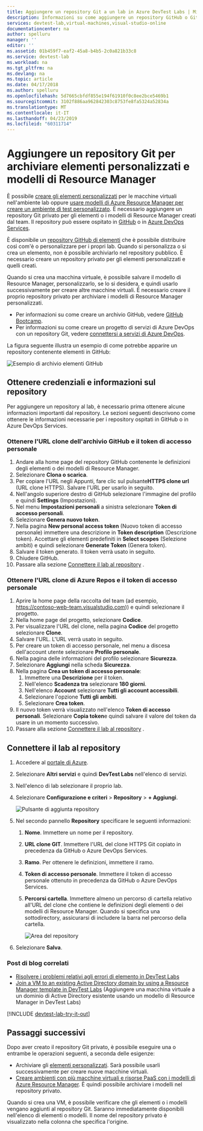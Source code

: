 ```yaml
---
title: Aggiungere un repository Git a un lab in Azure DevTest Labs | Microsoft Docs
description: Informazioni su come aggiungere un repository GitHub o Git di Azure DevOps Services per l'origine degli elementi personalizzati in Azure DevTest Labs.
services: devtest-lab,virtual-machines,visual-studio-online
documentationcenter: na
author: spelluru
manager: ''
editor: ''
ms.assetid: 01b459f7-eaf2-45a8-b4b5-2c0a821b33c8
ms.service: devtest-lab
ms.workload: na
ms.tgt_pltfrm: na
ms.devlang: na
ms.topic: article
ms.date: 04/17/2018
ms.author: spelluru
ms.openlocfilehash: 5d7665cbfdf855e194f61910f0c8ee2bce5469b1
ms.sourcegitcommit: 3102f886aa962842303c8753fe8fa5324a52834a
ms.translationtype: MT
ms.contentlocale: it-IT
ms.lasthandoff: 04/23/2019
ms.locfileid: "60311714"
---
```

# <a name="add-a-git-repository-to-store-custom-artifacts-and-resource-manager-templates"></a>Aggiungere un repository Git per archiviare elementi personalizzati e modelli di Resource Manager

È possibile [creare gli elementi personalizzati](devtest-lab-artifact-author.md) per le macchine virtuali nell'ambiente lab oppure [usare modelli di Azure Resource Manager per creare un ambiente di test personalizzato](devtest-lab-create-environment-from-arm.md). È necessario aggiungere un repository Git privato per gli elementi o i modelli di Resource Manager creati dal team. Il repository può essere ospitato in [GitHub](https://github.com) o in [Azure DevOps Services](https://visualstudio.com).

È disponibile un [repository GitHub di elementi](https://github.com/Azure/azure-devtestlab/tree/master/Artifacts) che è possibile distribuire così com'è o personalizzare per i propri lab. Quando si personalizza o si crea un elemento, non è possibile archiviarlo nel repository pubblico. È necessario creare un repository privato per gli elementi personalizzati e quelli creati. 

Quando si crea una macchina virtuale, è possibile salvare il modello di Resource Manager, personalizzarlo, se lo si desidera, e quindi usarlo successivamente per creare altre macchine virtuali. È necessario creare il proprio repository privato per archiviare i modelli di Resource Manager personalizzati.  

* Per informazioni su come creare un archivio GitHub, vedere [GitHub Bootcamp](https://help.github.com/categories/bootcamp/).
* Per informazioni su come creare un progetto di servizi di Azure DevOps con un repository Git, vedere [connettersi a servizi di Azure DevOps](https://www.visualstudio.com/get-started/setup/connect-to-visual-studio-online).

La figura seguente illustra un esempio di come potrebbe apparire un repository contenente elementi in GitHub:  

![Esempio di archivio elementi GitHub](./media/devtest-lab-add-repo/devtestlab-github-artifact-repo-home.png)

## <a name="get-the-repository-information-and-credentials"></a>Ottenere credenziali e informazioni sul repository
Per aggiungere un repository al lab, è necessario prima ottenere alcune informazioni importanti dal repository. Le sezioni seguenti descrivono come ottenere le informazioni necessarie per i repository ospitati in GitHub o in Azure DevOps Services.

### <a name="get-the-github-repository-clone-url-and-personal-access-token"></a>Ottenere l'URL clone dell'archivio GitHub e il token di accesso personale

1. Andare alla home page del repository GitHub contenente le definizioni degli elementi o dei modelli di Resource Manager.
2. Selezionare **Clona o scarica**.
3. Per copiare l'URL negli Appunti, fare clic sul pulsante**HTTPS clone url** (URL clone HTTPS). Salvare l'URL per usarlo in seguito.
4. Nell'angolo superiore destro di GitHub selezionare l'immagine del profilo e quindi **Settings** (Impostazioni).
5. Nel menu **Impostazioni personali** a sinistra selezionare **Token di accesso personali**.
6. Selezionare **Genera nuovo token**.
7. Nella pagina **New personal access token** (Nuovo token di accesso personale) immettere una descrizione in **Token description** (Descrizione token). Accettare gli elementi predefiniti in **Select scopes** (Selezione ambiti) e quindi selezionare **Generate Token** (Genera token).
8. Salvare il token generato. Il token verrà usato in seguito.
9. Chiudere GitHub.   
10. Passare alla sezione [Connettere il lab al repository](#connect-your-lab-to-the-repository) .

### <a name="get-the-azure-repos-clone-url-and-personal-access-token"></a>Ottenere l'URL clone di Azure Repos e il token di accesso personale

1. Aprire la home page della raccolta del team (ad esempio, https://contoso-web-team.visualstudio.com)) e quindi selezionare il progetto.
2. Nella home page del progetto, selezionare **Codice**.
3. Per visualizzare l'URL del clone, nella pagina **Codice** del progetto selezionare **Clone**.
4. Salvare l'URL. L'URL verrà usato in seguito.
5. Per creare un token di accesso personale, nel menu a discesa dell'account utente selezionare **Profilo personale**.
6. Nella pagina delle informazioni del profilo selezionare **Sicurezza**.
7. Selezionare **Aggiungi** nella scheda **Sicurezza**.
8. Nella pagina **Crea un token di accesso personale**:
   1. Immettere una **Descrizione** per il token.
   2. Nell'elenco **Scadenza tra** selezionare **180 giorni**.
   3. Nell'elenco **Account** selezionare **Tutti gli account accessibili**.
   4. Selezionare l'opzione **Tutti gli ambiti**.
   5. Selezionare **Crea token**.
9. Il nuovo token verrà visualizzato nell'elenco **Token di accesso personali**. Selezionare **Copia token**e quindi salvare il valore del token da usare in un momento successivo.
10. Passare alla sezione [Connettere il lab al repository](#connect-your-lab-to-the-repository) .

## <a name="connect-your-lab-to-the-repository"></a>Connettere il lab al repository
1. Accedere al [portale di Azure](https://go.microsoft.com/fwlink/p/?LinkID=525040).
2. Selezionare **Altri servizi** e quindi **DevTest Labs** nell'elenco di servizi.
3. Nell'elenco di lab selezionare il proprio lab. 
4. Selezionare **Configurazione e criteri** > **Repository** > **+ Aggiungi**.

    ![Pulsante di aggiunta repository](./media/devtest-lab-add-repo/devtestlab-add-repo.png)
5. Nel secondo pannello **Repository** specificare le seguenti informazioni:
   1. **Nome**. Immettere un nome per il repository.
   2. **URL clone GIT**. Immettere l'URL del clone HTTPS Git copiato in precedenza da GitHub o Azure DevOps Services.
   3. **Ramo**. Per ottenere le definizioni, immettere il ramo.
   4. **Token di accesso personale**. Immettere il token di accesso personale ottenuto in precedenza da GitHub o Azure DevOps Services.
   5. **Percorsi cartella**. Immettere almeno un percorso di cartella relativo all'URL del clone che contiene le definizioni degli elementi o dei modelli di Resource Manager. Quando si specifica una sottodirectory, assicurarsi di includere la barra nel percorso della cartella.

      ![Area del repository](./media/devtest-lab-add-repo/devtestlab-repo-blade.png)
6. Selezionare **Salva**.

### <a name="related-blog-posts"></a>Post di blog correlati
* [Risolvere i problemi relativi agli errori di elemento in DevTest Labs](devtest-lab-troubleshoot-artifact-failure.md)
* [Join a VM to an existing Active Directory domain by using a Resource Manager template in DevTest Labs](https://www.visualstudiogeeks.com/blog/DevOps/Join-a-VM-to-existing-AD-domain-using-ARM-template-AzureDevTestLabs) (Aggiungere una macchina virtuale a un dominio di Active Directory esistente usando un modello di Resource Manager in DevTest Labs)

[!INCLUDE [devtest-lab-try-it-out](../../includes/devtest-lab-try-it-out.md)]

## <a name="next-steps"></a>Passaggi successivi
Dopo aver creato il repository Git privato, è possibile eseguire una o entrambe le operazioni seguenti, a seconda delle esigenze:
* Archiviare gli [elementi personalizzati](devtest-lab-artifact-author.md). Sarà possibile usarli successivamente per creare nuove macchine virtuali.
* [Creare ambienti con più macchine virtuali e risorse PaaS con i modelli di Azure Resource Manager](devtest-lab-create-environment-from-arm.md). È quindi possibile archiviare i modelli nel repository privato.

Quando si crea una VM, è possibile verificare che gli elementi o i modelli vengano aggiunti al repository Git. Saranno immediatamente disponibili nell'elenco di elementi o modelli. Il nome del repository privato è visualizzato nella colonna che specifica l'origine. 
